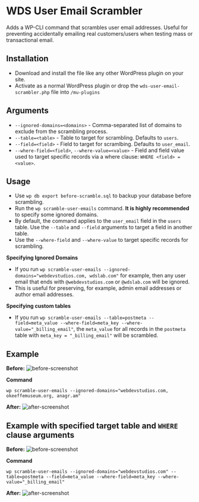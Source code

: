 # WDS User Email Scrambler

Adds a WP-CLI command that scrambles user email addresses. Useful for preventing accidentally emailing real customers/users when testing mass or transactional email.

## Installation

- Download and install the file like any other WordPress plugin on your site.
- Activate as a normal WordPress plugin or drop the `wds-user-email-scrambler.php` file into `/mu-plugins`

## Arguments

- `--ignored-domains=<domains>` - Comma-separated list of domains to exclude from the scrambling process.
- `--table=<table>` - Table to target for scrambling. Defaults to `users`.
- `--field=<field>` - Field to target for scramlbing. Defaults to `user_email`.
- `--where-field=<field>`, `--where-value=<value>` - Field and field value used to target specific records via a where clause: `WHERE <field> = <value>`.

## Usage

- Use `wp db export before-scramble.sql` to backup your database before scrambling.
- Run the `wp scramble-user-emails` command. **It is highly recommended** to specify some ignored domains.
- By default, the command applies to the `user_email` field in the `users` table. Use the `--table` and `--field` arguments to target a field in another table.
- Use the `--where-field` and `--where-value` to target specific records for scrambling.

**Specifying Ignored Domains**

- If you run `wp scramble-user-emails --ignored-domains="webdevstudios.com, wdslab.com"` for example, then any user email that ends with `@webdevstudios.com` or `@wdslab.com` will be ignored.
- This is useful for preserving, for example, admin email addresses or author email addresses.

**Specifying custom tables**

- If you run `wp scramble-user-emails --table=postmeta --field=meta_value --where-field=meta_key --where-value="_billing_email"`, the `meta_value` for all records in the `postmeta` table with `meta_key = "_billing_email"` will be scrambled.

## Example

**Before:**
![before-screenshot](https://i.imgur.com/e7cuvKP.png)

**Command**
```
wp scramble-user-emails --ignored-domains="webdevstudios.com, okeeffemuseum.org, anagr.am"
```

**After:**
![after-screenshot](https://i.imgur.com/nFR98ku.png)

## Example with specified target table and `WHERE` clause arguments

**Before:**
![before-screenshot](https://i.imgur.com/qmPNnbf.png)

**Command**
```
wp scramble-user-emails --ignored-domains="webdevstudios.com" --table=postmeta --field=meta_value --where-field=meta_key --where-value="_billing_email"
```

**After:**
![after-screenshot](https://i.imgur.com/fT1dk2L.png)



